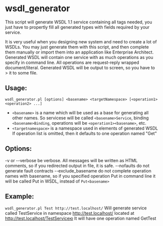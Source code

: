 wsdl_generator
==============

This script will generate WSDL 1.1 service containing all tags needed, you just have to propertly fill all generated types with fields required by your service.

It is very useful when you designing new system and need to create a lot of WSDLs. You may just generate them with this script, and then complete them manually or import them into an application like Enterprise Architect.
Generated WSDL will contain one service with as much operations as you specify in command line.
All operations are request-reply wrapped document/literal.
Generated WSDL will be output to screen, so you have to > it to some file.

Usage:
------
`wsdl_generator.pl [options] <basename> <targetNamespace> [<operation1> <operation2> ...]`
* `<basename>` is a name which will be used as a base for generating all other names. So servicese will be called `<basename>Service`, binding `<basename>Binding`, operations will be `<operation1><basename>`, etc.
* `<targetnamespace>` is a namespace used in elements of generated WSDL
If operation list is omitted, then it defaults to one operation named "Get"

Options:
--------
-v or --verbose be verbose. All messages will be written as HTML comments, so if you redirected output in file, it is safe.
--nofaults do not generate fault contracts
--exclude_basename do not complete operation names with basename, so if you specified operation Put in command line it will be called Put in WSDL, instead of `Put<basename>`

Example:
--------
`wsdl_generator.pl Test http://test.localhost/`
Will generate service called TestService in namespace http://test.localhost/ located at http://test.localhost/TestServiceю It will have one operation named GetTest
